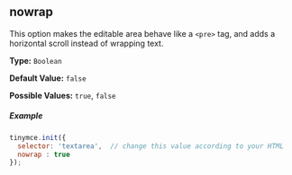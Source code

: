 ## nowrap

This option makes the editable area behave like a `<pre>` tag, and adds a horizontal scroll instead of wrapping text.

**Type:** `Boolean`

**Default Value:** `false`

**Possible Values:** `true`, `false`

##### Example

```js
tinymce.init({
  selector: 'textarea',  // change this value according to your HTML
  nowrap : true
});
```
